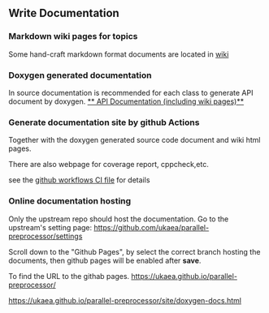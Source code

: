 ## Write Documentation

### Markdown wiki pages for topics

Some hand-craft markdown format documents are located in [wiki](../wiki/)

### Doxygen generated documentation

In source documentation is recommended for each class to generate API document by doxygen.
[** API Documentation (including wiki pages)**](https://ukaea.github.io/parallel-preprocessor/site/doxygen-docs.html)

### Generate documentation site by github Actions

Together with the doxygen generated source code document and wiki html pages.

There are also webpage for coverage report, cppcheck,etc. 

see the [github workflows CI file](../.github/workflows/github-ci.yml) for details


### Online documentation hosting

Only the upstream repo should host the documentation. Go to the upstream's setting page:
https://github.com/ukaea/parallel-preprocessor/settings

Scroll down to the "Github Pages", by select the correct branch hosting the documents, then github pages will be enabled after **save**.

To find the URL to the githab pages.
https://ukaea.github.io/parallel-preprocessor/

https://ukaea.github.io/parallel-preprocessor/site/doxygen-docs.html

